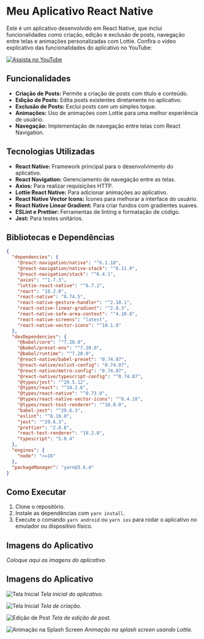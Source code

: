 # Meu Aplicativo React Native

Este é um aplicativo desenvolvido em React Native, que inclui funcionalidades como criação, edição e exclusão de posts, navegação entre telas e animações personalizadas com Lottie. Confira o vídeo explicativo das funcionalidades do aplicativo no YouTube:

[![Assista no YouTube](https://img.youtube.com/vi/Mu_dCO9gWcU/0.jpg)](https://youtu.be/Mu_dCO9gWcU?si=hIDvP2J3SXhN52E4)

## Funcionalidades

- **Criação de Posts:** Permite a criação de posts com título e conteúdo.
- **Edição de Posts:** Edita posts existentes diretamente no aplicativo.
- **Exclusão de Posts:** Exclui posts com um simples toque.
- **Animações:** Uso de animações com Lottie para uma melhor experiência de usuário.
- **Navegação:** Implementação de navegação entre telas com React Navigation.

## Tecnologias Utilizadas

- **React Native:** Framework principal para o desenvolvimento do aplicativo.
- **React Navigation:** Gerenciamento de navegação entre as telas.
- **Axios:** Para realizar requisições HTTP.
- **Lottie React Native:** Para adicionar animações ao aplicativo.
- **React Native Vector Icons:** Ícones para melhorar a interface do usuário.
- **React Native Linear Gradient:** Para criar fundos com gradientes suaves.
- **ESLint e Prettier:** Ferramentas de linting e formatação de código.
- **Jest:** Para testes unitários.

## Bibliotecas e Dependências

```json
{
  "dependencies": {
    "@react-navigation/native": "^6.1.18",
    "@react-navigation/native-stack": "^6.11.0",
    "@react-navigation/stack": "^6.4.1",
    "axios": "^1.7.3",
    "lottie-react-native": "^6.7.2",
    "react": "18.2.0",
    "react-native": "0.74.5",
    "react-native-gesture-handler": "^2.18.1",
    "react-native-linear-gradient": "^2.8.3",
    "react-native-safe-area-context": "^4.10.8",
    "react-native-screens": "latest",
    "react-native-vector-icons": "^10.1.0"
  },
  "devDependencies": {
    "@babel/core": "^7.20.0",
    "@babel/preset-env": "^7.20.0",
    "@babel/runtime": "^7.20.0",
    "@react-native/babel-preset": "0.74.87",
    "@react-native/eslint-config": "0.74.87",
    "@react-native/metro-config": "0.74.87",
    "@react-native/typescript-config": "^0.74.87",
    "@types/jest": "^29.5.12",
    "@types/react": "^18.2.6",
    "@types/react-native": "^0.73.0",
    "@types/react-native-vector-icons": "^6.4.18",
    "@types/react-test-renderer": "^18.0.0",
    "babel-jest": "^29.6.3",
    "eslint": "^8.19.0",
    "jest": "^29.6.3",
    "prettier": "2.8.8",
    "react-test-renderer": "18.2.0",
    "typescript": "5.0.4"
  },
  "engines": {
    "node": ">=18"
  },
  "packageManager": "yarn@3.6.4"
}
```

## Como Executar

1. Clone o repositório.
2. Instale as dependências com `yarn install`.
3. Execute o comando `yarn android` ou `yarn ios` para rodar o aplicativo no emulador ou dispositivo físico.

## Imagens do Aplicativo

*Coloque aqui as imagens do aplicativo.*

## Imagens do Aplicativo

![Tela Inicial](./src/assets/home.png)
*Tela inicial do aplicativo.*

![Tela Inicial](./src/assets/criacao.jpg)
*Tela de criação.*

![Edição de Post](./src/assets/edição.jpg)
*Tela de edição de post.*

![Animação na Splash Screen](./src/assets/splash.jpg)
*Animação na splash screen usando Lottie.*

